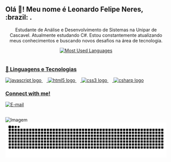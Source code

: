 <h2 align="left">Olá 👋! Meu nome é Leonardo Felipe Neres, :brazil: .</h2>

<p align="center">Estudante de Análise e Desenvolvimento de Sistemas na Unipar de Cascavel. Atualmente estudando C#.
Estou constantemente atualizando meus conhecimentos e buscando novos desafios na área de tecnologia.</p>

<div style="text-align: center;" align="center">

  <a href="https://github.com/LeonardoNeres/github-readme-stats">
    <img src="https://github-readme-stats-git-masterrstaa-rickstaa.vercel.app/api/top-langs/?username=LeonardoNeres&line_height=10&card_width=290&layout=compact&hide_title=false&count_private=true&langs_count=4&show_icons=true&title_color=FF00F6&bg_color=000&text_color=8B8B8B&border_radius=3&border_color=561760&count_private=true" alt="Most Used Languages">
  
</div>


<br>

### 🤖 Linguagens e Tecnologias
<div align="left">
  <img src="https://cdn.jsdelivr.net/gh/devicons/devicon/icons/javascript/javascript-original.svg" height="30" alt="javascript logo"  />
  <img width="12" />
  <img src="https://cdn.jsdelivr.net/gh/devicons/devicon/icons/html5/html5-original.svg" height="30" alt="html5 logo"  />
  <img width="12" />
  <img src="https://cdn.jsdelivr.net/gh/devicons/devicon/icons/css3/css3-original.svg" height="30" alt="css3 logo"  />
  <img width="12" />
  <img src="https://cdn.jsdelivr.net/gh/devicons/devicon/icons/csharp/csharp-original.svg" height="30" alt="csharp logo"  />
</div>



<h3 align="left">Connect with me!</h3>

[![E-mail](https://img.shields.io/badge/-Email-000?style=for-the-badge&logo=microsoft-outlook&logoColor=FF00F6&color:FFF)](mailto:leonardo.neres2010@gmail.com)

<br>

<img src="https://github.com/Anmol-Baranwal/Cool-GIFs-For-GitHub/assets/74038190/0c7eb6ed-663b-4ce4-bfbd-18239a38ba1b" alt="Imagem" width=" 900px" height ="400px">


<picture align="center">
  <source media="(prefers-color-scheme: dark)" srcset="https://raw.githubusercontent.com/LeonardoNeres/LeonardoNeres/output/github-contribution-grid-snake-dark.svg">
  <source media="(prefers-color-scheme: light)" srcset="https://raw.githubusercontent.com/LeonardoNeres/LeonardoNeres/output/github-contribution-grid-snake-dark.svg">
  <img align="center" alt="github contribution grid snake animation" src="https://raw.githubusercontent.com/LeonardoNeres/LeonardoNeres/output/github-contribution-grid-snake.svg">
</picture>
